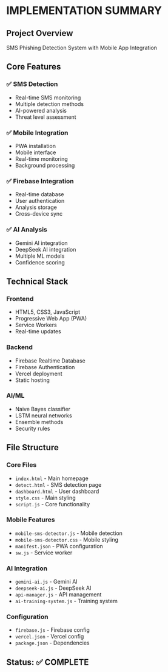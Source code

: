 # IMPLEMENTATION SUMMARY

## Project Overview
SMS Phishing Detection System with Mobile App Integration

## Core Features

### ✅ SMS Detection
- Real-time SMS monitoring
- Multiple detection methods
- AI-powered analysis
- Threat level assessment

### ✅ Mobile Integration
- PWA installation
- Mobile interface
- Real-time monitoring
- Background processing

### ✅ Firebase Integration
- Real-time database
- User authentication
- Analysis storage
- Cross-device sync

### ✅ AI Analysis
- Gemini AI integration
- DeepSeek AI integration
- Multiple ML models
- Confidence scoring

## Technical Stack

### Frontend
- HTML5, CSS3, JavaScript
- Progressive Web App (PWA)
- Service Workers
- Real-time updates

### Backend
- Firebase Realtime Database
- Firebase Authentication
- Vercel deployment
- Static hosting

### AI/ML
- Naive Bayes classifier
- LSTM neural networks
- Ensemble methods
- Security rules

## File Structure

### Core Files
- `index.html` - Main homepage
- `detect.html` - SMS detection page
- `dashboard.html` - User dashboard
- `style.css` - Main styling
- `script.js` - Core functionality

### Mobile Features
- `mobile-sms-detector.js` - Mobile detection
- `mobile-sms-detector.css` - Mobile styling
- `manifest.json` - PWA configuration
- `sw.js` - Service worker

### AI Integration
- `gemini-ai.js` - Gemini AI
- `deepseek-ai.js` - DeepSeek AI
- `api-manager.js` - API management
- `ai-training-system.js` - Training system

### Configuration
- `firebase.js` - Firebase config
- `vercel.json` - Vercel config
- `package.json` - Dependencies

## Status: ✅ COMPLETE 